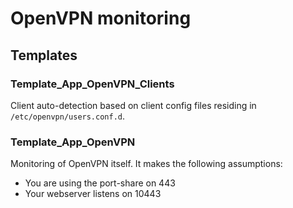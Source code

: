 # OpenVPN monitoring

## Templates

### Template_App_OpenVPN_Clients
Client auto-detection based on client config files residing in `/etc/openvpn/users.conf.d`.

### Template_App_OpenVPN
Monitoring of OpenVPN itself. It makes the following assumptions:
* You are using the port-share on 443
* Your webserver listens on 10443
